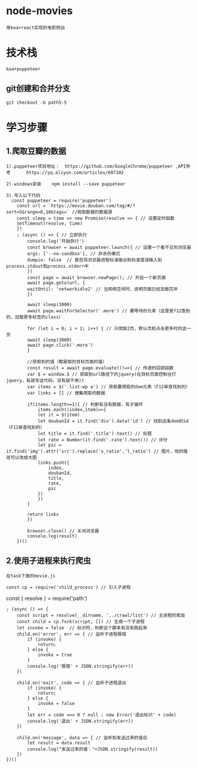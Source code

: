 # node-movies
    用koa+react实现的电影网站

# 技术栈 
    koa+puppeteer

## git创建和合并分支    
    git checkout -b path5-5

# 学习步骤   
    
## 1.爬取豆瓣的数据
    1).puppeteer项目地址：  https://github.com/GoogleChrome/puppeteer ,API参考      https://yq.aliyun.com/articles/607102   

    2).windows安装    npm install --save puppeteer     

    3).写入以下代码      
      const puppeteer = require('puppeteer')
        const url = `https://movie.douban.com/tag/#/?sort=S&range=6,10&tags=` //爬取数据的数据源
        const sleep = time => new Promise(resolve => { // 设置定时函数
        setTimeout(resolve, time)
        })
        ; (async () => { // 立即执行
            console.log('开始执行')
            const browser = await puppeteer.launch({ // 设置一个看不见的浏览器
            args: ['--no-sandbox'], // 非杀伤模式
            dumpio: false  // 是否将浏览器进程标准输出和标准错误输入到process.stdout和process.stderr中
            })
            const page = await browser.newPage(); // 开启一个新页面
            await page.goto(url, {
            waitUntil: 'networkidle2' // 当网络空闲时，说明页面已经加载完毕
            })

            await sleep(3000)
            await page.waitForSelector('.more') // 要等待的元素（这里是f12查到的，加载更多标签的class）

            for (let i = 0; i < 2; i++) { // 只爬取2页，默认页和点击更多时的这一页
            await sleep(3000)
            await page.click('.more') 
            }

            //获取到的值（都是取的目标页面的值）
            const result = await page.evaluate(()=>{ // 传递的回调函数
            var $ = window.$ // 获取到url路径下的jquery(在目标页面控制台打jquery，有就写这代码，没有就不用))
            var items = $('.list-wp a') // 获取要爬取的dom元素（F12审查找到的）    
            var links = [] // 搜集爬取的数据  

            if(items.length>=1){ // 判断有没有数据，有才循环
                items.each((index,item)=>{
                let it = $(item)
                let doubanId = it.find('div').data('id') // 找到这条dom的id（F12审查找到的）
                let title = it.find('.title').text() // 标题
                let rate = Number(it.find('.rate').text()) // 评分
                let pic = it.find('img').attr('src').replace('s_ratio','l_ratio') // 图片，他的路径可以改成大图
                links.push({
                    index,
                    doubanId,
                    title,
                    rate,
                    pic
                })
                })
            }

            return links
            })

            browser.close() // 关闭浏览器
            console.log(result)
        })()

## 2.使用子进程来执行爬虫
    在task下面的movie.js

    const cp = require('child_process') // 引入子进程
const { resolve } = require('path')

    ; (async () => {
        const script = resolve(__dirname, '../crawl/list') // 主进程的爬虫
        const child = cp.fork(script, []) // 生成一个子进程
        let invoke = false  // 标识符，判断这个脚本有没有跑起来
        child.on('error', err => { // 监听子进程报错
            if (invoke) {
                return;
            } else {
                invoke = true
            }
            console.log('报错' + JSON.stringify(err))
        })

        child.on('exit', code => { // 监听子进程退出
            if (invoke) {
                return;
            } else {
                invoke = false
            }
            let err = code === 0 ? null : new Error('退出标识' + code)
            console.log('退出' + JSON.stringify(err))
        })

        child.on('message', data => { // 监听到发送过来的值后
            let result = data.result
            console.log("发送过来的值："+JSON.stringify(result))
        })
    })()




